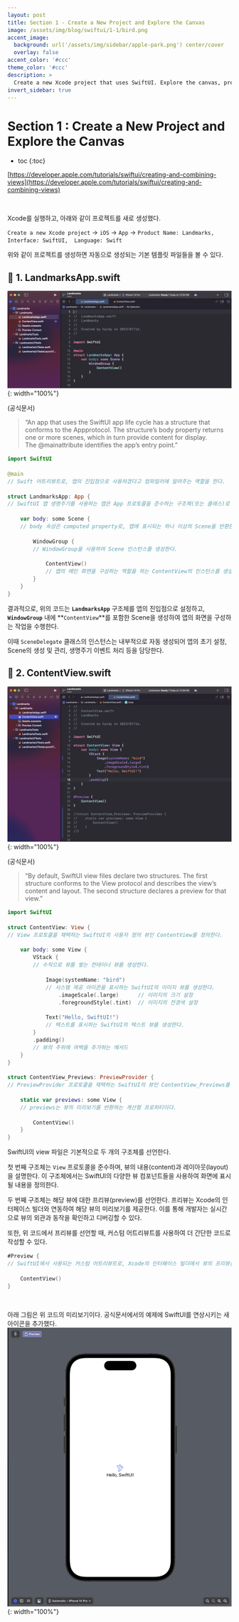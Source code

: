 ```yaml
---
layout: post
title: Section 1 - Create a New Project and Explore the Canvas
image: /assets/img/blog/swiftui/1-1/bird.png
accent_image: 
  background: url('/assets/img/sidebar/apple-park.png') center/cover
  overlay: false
accent_color: '#ccc'
theme_color: '#ccc'
description: >
  Create a new Xcode project that uses SwiftUI. Explore the canvas, previews, and the SwiftUI template code.
invert_sidebar: true
---
```


# Section 1 : Create a New Project and Explore the Canvas

* toc
{:toc}

[https://developer.apple.com/tutorials/swiftui/creating-and-combining-views](https://developer.apple.com/tutorials/swiftui/creating-and-combining-views)

<br>

Xcode를 실행하고, 아래와 같이 프로젝트를 새로 생성했다.

`Create a new Xcode project` → `iOS` → `App` → `Product Name: Landmarks,  Interface: SwiftUI,  Language: Swift`

위와 같이 프로젝트를 생성하면 자동으로 생성되는 기본 템플릿 파일들을 볼 수 있다.


## 📘 1. LandmarksApp.swift

![landmarksapp.swift](/assets/img/blog/swiftui/1-1/landmarksapp.png){: width="100%"}

(공식문서)
> “An app that uses the SwiftUI app life cycle has a structure that conforms to the Appprotocol. The structure’s body property returns one or more scenes, which in turn provide content for display. The @mainattribute identifies the app’s entry point.”

```swift
import SwiftUI

@main
// Swift 어트리뷰트로, 앱의 진입점으로 사용하겠다고 컴파일러에 알려주는 역할을 한다.

struct LandmarksApp: App {
// SwiftUI 앱 생명주기를 사용하는 앱은 App 프로토콜을 준수하는 구조체(또는 클래스)로 정의된다.

    var body: some Scene {
    // body 속성은 computed property로, 앱에 표시되는 하나 이상의 Scene을 반환한다.

        WindowGroup {
        // WindowGroup을 사용하여 Scene 인스턴스를 생성한다.

            ContentView()
            // 앱의 메인 화면을 구성하는 역할을 하는 ContentView의 인스턴스를 생성한다.
        }
    }
}
```

결과적으로, 위의 코드는 **`LandmarksApp`** 구조체를 앱의 진입점으로 설정하고, **`WindowGroup`** 내에 **`ContentView`**를 포함한 Scene을 생성하여 앱의 화면을 구성하는 작업을 수행한다. 

이때 `SceneDelegate` 클래스의 인스턴스는 내부적으로 자동 생성되어 앱의 초기 설정, Scene의 생성 및 관리, 생명주기 이벤트 처리 등을 담당한다.


## 📘 2. ContentView.swift

![contentview.swift](/assets/img/blog/swiftui/1-1/contentview.png){: width="100%"}

(공식문서)
> “By default, SwiftUI view files declare two structures. The first structure conforms to the View protocol and describes the view’s content and layout. The second structure declares a preview for that view.”

```swift
import SwiftUI

struct ContentView: View {
// View 프로토콜을 채택하는 SwiftUI의 사용자 정의 뷰인 ContentView를 정의한다.

    var body: some View {
        VStack {
        // 수직으로 뷰를 쌓는 컨테이너 뷰를 생성한다.

            Image(systemName: "bird")
            // 시스템 제공 아이콘을 표시하는 SwiftUI의 이미지 뷰를 생성한다.
                .imageScale(.large)      // 이미지의 크기 설정
                .foregroundStyle(.tint)  // 이미지의 전경색 설정

            Text("Hello, SwiftUI!")
            // 텍스트를 표시하는 SwiftUI의 텍스트 뷰를 생성한다.
        }
        .padding()
        // 뷰의 주위에 여백을 추가하는 메서드
    }
}

struct ContentView_Previews: PreviewProvider {
// PreviewProvider 프로토콜을 채택하는 SwiftUI의 뷰인 ContentView_Previews를 정의한다.

    static var previews: some View {
    // previews는 뷰의 미리보기를 반환하는 계산형 프로퍼티이다.

        ContentView()
    }
}
```

SwiftUI의 view 파일은 기본적으로 두 개의 구조체를 선언한다.

첫 번째 구조체는 `View` 프로토콜을 준수하며, 뷰의 내용(content)과 레이아웃(layout)을 설명한다.
이 구조체에서는 SwiftUI의 다양한 뷰 컴포넌트들을 사용하여 화면에 표시될 내용을 정의한다.

두 번째 구조체는 해당 뷰에 대한 프리뷰(preview)를 선언한다. 프리뷰는 Xcode의 인터페이스 빌더와 연동하여 해당 뷰의 미리보기를 제공한다. 이를 통해 개발자는 실시간으로 뷰의 외관과 동작을 확인하고 디버깅할 수 있다.

또한, 위 코드에서 프리뷰를 선언할 때, 커스텀 어트리뷰트를 사용하여 더 간단한 코드로 작성할 수 있다.
```swift
#Preview {
// SwiftUI에서 사용되는 커스텀 어트리뷰트로, Xcode의 인터페이스 빌더에서 뷰의 프리뷰를 제공하기 위해 사용

    ContentView()
}
```

<br>

아래 그림은 위 코드의 미리보기이다. 공식문서에서의 예제에 SwiftUI를 연상시키는 새 아이콘을 추가했다.
![contentview.swift](/assets/img/blog/swiftui/1-1/preview.png){: width="100%"}
